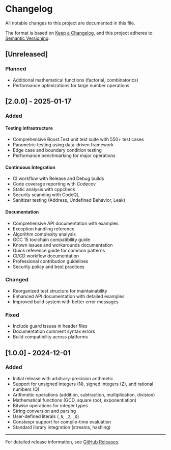 # Changelog

All notable changes to this project are documented in this file.

The format is based on [Keep a Changelog](https://keepachangelog.com/en/1.0.0/),
and this project adheres to [Semantic Versioning](https://semver.org/spec/v2.0.0.html).

## [Unreleased]

### Planned
- Additional mathematical functions (factorial, combinatorics)
- Performance optimizations for large number operations

## [2.0.0] - 2025-01-17

### Added

#### Testing Infrastructure
- Comprehensive Boost.Test unit test suite with 550+ test cases
- Parametric testing using data-driven framework
- Edge case and boundary condition testing
- Performance benchmarking for major operations

#### Continuous Integration
- CI workflow with Release and Debug builds
- Code coverage reporting with Codecov
- Static analysis with cppcheck
- Security scanning with CodeQL
- Sanitizer testing (Address, Undefined Behavior, Leak)

#### Documentation
- Comprehensive API documentation with examples
- Exception handling reference
- Algorithm complexity analysis
- GCC 15 toolchain compatibility guide
- Known issues and workarounds documentation
- Quick reference guide for common patterns
- CI/CD workflow documentation
- Professional contribution guidelines
- Security policy and best practices

### Changed
- Reorganized test structure for maintainability
- Enhanced API documentation with detailed examples
- Improved build system with better error messages

### Fixed
- Include guard issues in header files
- Documentation comment syntax errors
- Build compatibility across platforms

## [1.0.0] - 2024-12-01

### Added
- Initial release with arbitrary-precision arithmetic
- Support for unsigned integers (N), signed integers (Z), and rational numbers (Q)
- Arithmetic operations (addition, subtraction, multiplication, division)
- Mathematical functions (GCD, square root, exponentiation)
- Bitwise operations for integer types
- String conversion and parsing
- User-defined literals (`_N`, `_Z`, `_Q`)
- Constexpr support for compile-time evaluation
- Standard library integration (streams, hashing)

---

For detailed release information, see [GitHub Releases](https://github.com/joligej/jmaths/releases).

